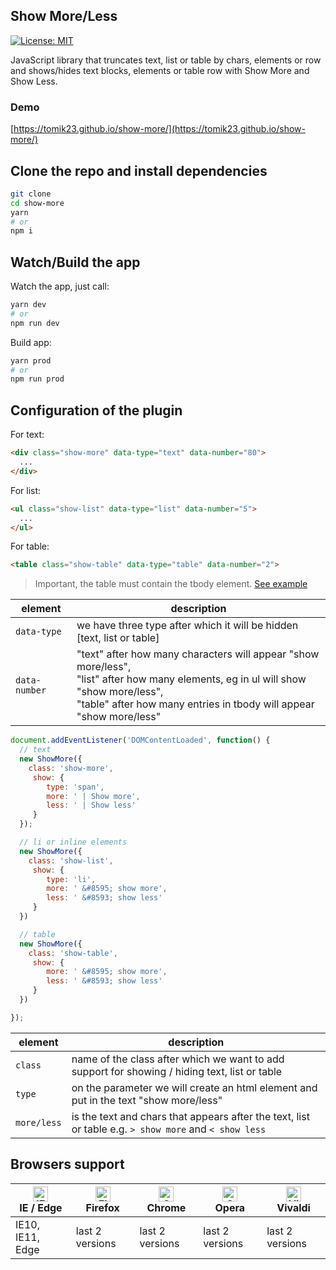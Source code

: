 ## Show More/Less

[![License: MIT](https://img.shields.io/badge/License-MIT-blue.svg)](https://opensource.org/licenses/MIT)

JavaScript library that truncates text, list or table by chars, elements or row and shows/hides text blocks, elements or table row with Show More and Show Less.

### Demo

[https://tomik23.github.io/show-more/](https://tomik23.github.io/show-more/)

## Clone the repo and install dependencies
```bash
git clone
cd show-more
yarn
# or
npm i
```
## Watch/Build the app
Watch the app, just call:

```bash
yarn dev
# or
npm run dev
```

Build app:

```bash
yarn prod
# or
npm run prod
```

## Configuration of the plugin

For text:
```html
<div class="show-more" data-type="text" data-number="80">
  ...
</div>
```

For list:
```html
<ul class="show-list" data-type="list" data-number="5">
  ...
</ul>
```

For table:
```html
<table class="show-table" data-type="table" data-number="2">
```
> Important, the table must contain the tbody element. [See example](https://tomik23.github.io/show-more/)

| element | description |
|--------------- |-------------|
| `data-type` | we have three type after which it will be hidden [text, list or table] |
| `data-number` | "text" after how many characters will appear "show more/less",<br/> "list" after how many elements, eg in ul will show "show more/less",<br /> "table" after how many entries in tbody will appear "show more/less" |


```javascript
document.addEventListener('DOMContentLoaded', function() {
  // text
  new ShowMore({
    class: 'show-more',
     show: {
        type: 'span',
        more: ' | Show more',
        less: ' | Show less'
     }
  });

  // li or inline elements
  new ShowMore({
    class: 'show-list',
     show: {
        type: 'li',
        more: ' &#8595; show more',
        less: ' &#8593; show less'
     }
  })

  // table
  new ShowMore({
    class: 'show-table',
     show: {
        more: ' &#8595; show more',
        less: ' &#8593; show less'
     }
  })

});
```

| element | description |
|----------|-------------|
| `class` | name of the class after which we want to add support for showing / hiding text, list or table |
| `type` | on the parameter we will create an html element and put in the text "show more/less" |
| `more/less` | is the text and chars that appears after the text, list or table e.g. `> show more` and  `< show less` |


## Browsers support

| [<img src="https://raw.githubusercontent.com/alrra/browser-logos/master/src/edge/edge_48x48.png" alt="IE / Edge" width="24px" height="24px" />](http://godban.github.io/browsers-support-badges/)<br/>IE / Edge | [<img src="https://raw.githubusercontent.com/alrra/browser-logos/master/src/firefox/firefox_48x48.png" alt="Firefox" width="24px" height="24px" />](http://godban.github.io/browsers-support-badges/)<br/>Firefox | [<img src="https://raw.githubusercontent.com/alrra/browser-logos/master/src/chrome/chrome_48x48.png" alt="Chrome" width="24px" height="24px" />](http://godban.github.io/browsers-support-badges/)<br/>Chrome | [<img src="https://raw.githubusercontent.com/alrra/browser-logos/master/src/opera/opera_48x48.png" alt="Opera" width="24px" height="24px" />](http://godban.github.io/browsers-support-badges/)<br/>Opera | [<img src="https://raw.githubusercontent.com/alrra/browser-logos/master/src/vivaldi/vivaldi_48x48.png" alt="Vivaldi" width="24px" height="24px" />](http://godban.github.io/browsers-support-badges/)<br/>Vivaldi |
| --------- | --------- | --------- | --------- | --------- |
| IE10, IE11, Edge| last 2 versions| last 2 versions| last 2 versions| last 2 versions
